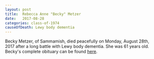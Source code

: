 ```yaml
---
layout: post
title:  Rebecca Anne "Becky" Metzer
date:   2017-08-28
categories: class-of-1974
causeOfDeath: Lewy body dementia
---
```

Becky Metzer, of Sammamish, died peacefully on Monday, August 28th, 2017 after a long battle with Lewy body dementia. She was 61 years old. Becky's complete obituary can be found [here](http://tinyurl.com/ya2htqxr).
